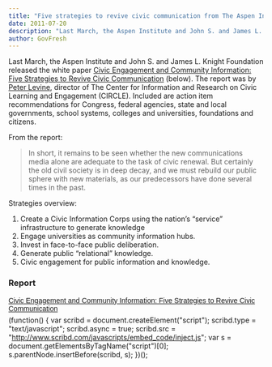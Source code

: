 ```yaml
---
title: "Five strategies to revive civic communication from The Aspen Institute, Knight Foundation"
date: 2011-07-20
description: "Last March, the Aspen Institute and John S. and James L. Knight Foundation released the white paper Civic Engagement and Community Information: Five Strategies to Revive Civic Communication."
author: GovFresh
---
```


Last March, the Aspen Institute and John S. and James L. Knight Foundation released the white paper <a href="http://www.knightcomm.org/five-strategies-to-revive-civic-communication/">Civic Engagement and Community Information: Five Strategies to Revive Civic Communication</a> (below). The report was by <a href="http://peterlevine.ws">Peter Levine</a>, director of The Center for Information and Research on Civic Learning and Engagement (CIRCLE). Included are action item recommendations for Congress, federal agencies, state and local governments, school systems, colleges and universities, foundations and citizens.

From the report:

<blockquote>
In short, it remains to be seen whether the new communications media alone are adequate to the task of civic renewal. But certainly the old civil society is in deep decay, and we must rebuild our public sphere with new materials, as our predecessors have done several times in the past.
</blockquote>

Strategies overview:

<ol>
<li>Create a Civic Information Corps using the nation’s “service” infrastructure to generate knowledge</li>
<li>Engage universities as community information hubs.</li>
<li>Invest in face-to-face public deliberation.</li>
<li>Generate public “relational” knowledge.</li>
<li>Civic engagement for public information and knowledge.</li>
</ol>

<h3>Report</h3>

<a title="View Civic Engagement and Community Information: Five Strategies to Revive Civic Communication on Scribd" href="http://www.scribd.com/doc/57523255/Civic-Engagement-and-Community-Information-Five-Strategies-to-Revive-Civic-Communication" style="margin:12px auto 6px;font-family:Helvetica, Arial, Sans-serif;font-style:normal;font-variant:normal;font-weight:normal;font-size:14px;line-height:normal;font-size-adjust:none;font-stretch:normal;display:block;text-decoration:underline;">Civic Engagement and Community Information: Five Strategies to Revive Civic Communication</a>(function() { var scribd = document.createElement("script"); scribd.type = "text/javascript"; scribd.async = true; scribd.src = "http://www.scribd.com/javascripts/embed_code/inject.js"; var s = document.getElementsByTagName("script")[0]; s.parentNode.insertBefore(scribd, s); })();
